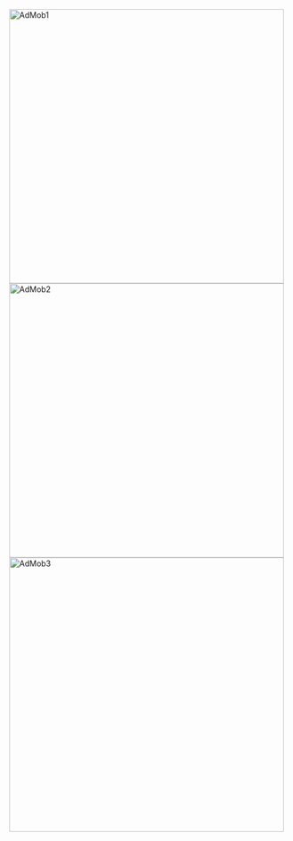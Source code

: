 <img width="493" alt="AdMob1" src="https://github.com/user-attachments/assets/a730dfd1-6064-465f-98a1-28660048d2cc">
<img width="493" alt="AdMob2" src="https://github.com/user-attachments/assets/50ac1b11-14cf-499c-b7d8-ca090b5dff0f">
<img width="493" alt="AdMob3" src="https://github.com/user-attachments/assets/9d3ba4d3-6bee-4f0f-a56f-0add0e3c2f34">
